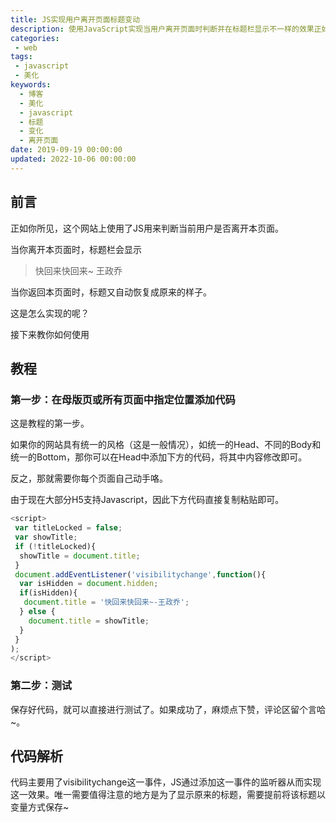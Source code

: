 ```yaml
---
title: JS实现用户离开页面标题变动
description: 使用JavaScript实现当用户离开页面时判断并在标题栏显示不一样的效果正如你所见，这个网站上使用了JS用来判断当前用户是否离开本页面。当你离开本页面时，标题栏会显示：快回来快回来~ 王政乔当你返回本页面时，标题又自动恢复成原来的样子。这是怎么实现的呢？接下来教你如何使用
categories:
 - web
tags:
 - javascript
 - 美化
keywords:
  - 博客
  - 美化
  - javascript
  - 标题
  - 变化
  - 离开页面
date: 2019-09-19 00:00:00
updated: 2022-10-06 00:00:00
---
```


## 前言

正如你所见，这个网站上使用了JS用来判断当前用户是否离开本页面。

当你离开本页面时，标题栏会显示

> 快回来快回来~ 王政乔

当你返回本页面时，标题又自动恢复成原来的样子。

这是怎么实现的呢？

接下来教你如何使用

## 教程

### 第一步：在母版页或所有页面中指定位置添加代码

这是教程的第一步。

如果你的网站具有统一的风格（这是一般情况），如统一的Head、不同的Body和统一的Bottom，那你可以在Head中添加下方的代码，将其中内容修改即可。

反之，那就需要你每个页面自己动手咯。

由于现在大部分H5支持Javascript，因此下方代码直接复制粘贴即可。

```javascript
<script>
 var titleLocked = false;
 var showTitle;
 if (!titleLocked){
  showTitle = document.title;
 }
 document.addEventListener('visibilitychange',function(){
  var isHidden = document.hidden;
  if(isHidden){
   document.title = '快回来快回来~-王政乔';
  } else {
    document.title = showTitle;
  }
 }
);
</script>
```

### 第二步：测试

保存好代码，就可以直接进行测试了。如果成功了，麻烦点下赞，评论区留个言哈~。

## 代码解析

代码主要用了visibilitychange这一事件，JS通过添加这一事件的监听器从而实现这一效果。唯一需要值得注意的地方是为了显示原来的标题，需要提前将该标题以变量方式保存~
